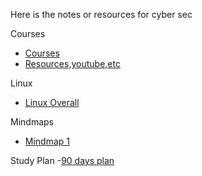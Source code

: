 Here is the notes or resources for cyber sec

Courses
- [Courses](https://elhacker.info/Cursos/)
- [Resources,youtube,etc](https://github.com/Nickyie/Cybersecurity-Resources/tree/main)
  
  
Linux
- [Linux Overall](https://labex.io/linuxjourney)

Mindmaps
- [Mindmap 1](https://github.com/Ignitetechnologies/Mindmap)

Study Plan
-[90 days plan](https://github.com/Ignitetechnologies/Mindmap)

